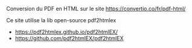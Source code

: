 Conversion du PDF en HTML sur le site https://convertio.co/fr/pdf-html/

Ce site utilise la lib open-source pdf2htmlex 

- https://pdf2htmlex.github.io/pdf2htmlEX/ 
- https://github.com/pdf2htmlEX/pdf2htmlEX

